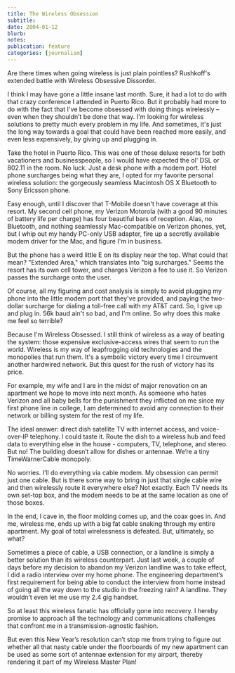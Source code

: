```yaml
---
title: The Wireless Obsession
subtitle: 
date: 2004-01-12
blurb: 
notes: 
publication: feature
categories: [journalism]
---
```


Are there times when going wireless is just plain pointless? Rushkoff's extended battle with Wireless Obsessive Dissorder.

I think I may have gone a little insane last month. Sure, it had a lot to do with that crazy conference I attended in Puerto Rico. But it probably had more to do with the fact that I've become obsessed with doing things wirelessly – even when they shouldn’t be done that way. I'm looking for wireless solutions to pretty much every problem in my life. And sometimes, it's just the long way towards a goal that could have been reached more easily, and even less expensively, by giving up and plugging in.

Take the hotel in Puerto Rico. This was one of those deluxe resorts for both vacationers and businesspeople, so I would have expected the ol' DSL or 802.11 in the room. No luck. Just a desk phone with a modem port. Hotel phone surcharges being what they are, I opted for my favorite personal wireless solution: the gorgeously seamless Macintosh OS X Bluetooth to Sony Ericsson phone.

Easy enough, until I discover that T-Mobile doesn't have coverage at this resort. My second cell phone, my Verizon Motorola (with a good 90 minutes of battery life per charge) has four beautiful bars of reception. Alas, no Bluetooth, and nothing seamlessly Mac-compatible on Verizon phones, yet, but I whip out my handy PC-only USB adapter, fire up a secretly available modem driver for the Mac, and figure I'm in business.

But the phone has a weird little E on its display near the top. What could that mean? "Extended Area," which translates into "big surcharges." Seems the resort has its own cell tower, and charges Verizon a fee to use it. So Verizon passes the surcharge onto the user.

Of course, all my figuring and cost analysis is simply to avoid plugging my phone into the little modem port that they've provided, and paying the two-dollar surcharge for dialing a toll-free call with my AT&T card. So, I give up and plug in. 56k baud ain't so bad, and I'm online. So why does this make me feel so terrible?

Because I'm Wireless Obsessed. I still think of wireless as a way of beating the system: those expensive exclusive-access wires that seem to run the world. Wireless is my way of leapfrogging old technologies and the monopolies that run them. It's a symbolic victory every time I circumvent another hardwired network. But this quest for the rush of victory has its price.

For example, my wife and I are in the midst of major renovation on an apartment we hope to move into next month. As someone who hates Verizon and all baby bells for the punishment they inflicted on me since my first phone line in college, I am determined to avoid any connection to their network or billing system for the rest of my life.

The ideal answer: direct dish satellite TV with internet access, and voice-over-IP telephony. I could taste it. Route the dish to a wireless hub and feed data to everything else in the house - computers, TV, telephone, and stereo. But no! The building doesn’t allow for dishes or antennae. We’re a tiny TimeWarnerCable monopoly.

No worries. I’ll do everything via cable modem. My obsession can permit just one cable. But is there some way to bring in just that single cable wire and then wirelessly route it everywhere else? Not exactly. Each TV needs its own set-top box, and the modem needs to be at the same location as one of those boxes.

In the end, I cave in, the floor molding comes up, and the coax goes in. And me, wireless me, ends up with a big fat cable snaking through my entire apartment. My goal of total wirelessness is defeated. But, ultimately, so what?

Sometimes a piece of cable, a USB connection, or a landline is simply a better solution than its wireless counterpart. Just last week, a couple of days before my decision to abandon my Verizon landline was to take effect, I did a radio interview over my home phone. The engineering department’s first requirement for being able to conduct the interview from home instead of going all the way down to the studio in the freezing rain? A landline. They wouldn’t even let me use my 2.4 gig handset.

So at least this wireless fanatic has officially gone into recovery. I hereby promise to approach all the technology and communications challenges that confront me in a transmission-agnostic fashion.

But even this New Year’s resolution can’t stop me from trying to figure out whether all that nasty cable under the floorboards of my new apartment can be used as some sort of antennae extension for my airport, thereby rendering it part of my Wireless Master Plan!
